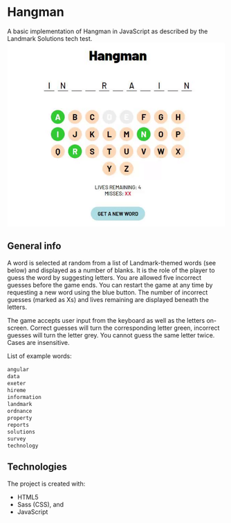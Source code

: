 # Hangman
A basic implementation of Hangman in JavaScript as described by the Landmark Solutions tech test.
![Game Demonstration](static/demo/demo.gif)

## General info
A word is selected at random from a list of Landmark-themed words (see below) and displayed as a number of blanks. It is the role of the player to guess the word by suggesting letters. You are allowed five incorrect guesses before the game ends. You can restart the game at any time by requesting a new word using the blue button. The number of incorrect guesses (marked as Xs) and lives remaining are displayed beneath the letters.

The game accepts user input from the keyboard as well as the letters on-screen. Correct guesses will turn the corresponding letter green, incorrect guesses will turn the letter grey. You cannot guess the same letter twice. Cases are insensitive.

List of example words:
```
angular
data
exeter
hireme
information
landmark
ordnance
property
reports
solutions
survey
technology
```

## Technologies
The project is created with:
* HTML5
* Sass (CSS), and
* JavaScript

